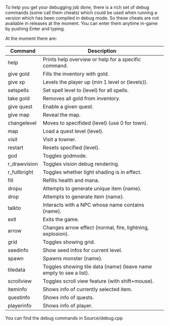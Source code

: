 To help you get your debugging job done, there is a rich set of debug commands (some call them cheats) which could be used when running a version which has been compiled in debug mode. So these cheats are not available in releases at the moment.
You can enter them anytime in-game by pushing Enter and typing.

At the moment there are:

| Command       | Description                                                           |
| ------------- | --------------------------------------------------------------------- |
| help          | Prints help overview or help for a specific command.                  |
| give gold     | Fills the inventory with gold.                                        |
| give xp       | Levels the player up (min 1 level or {levels}).                       |
| setspells     | Set spell level to {level} for all spells.                            |
| take gold     | Removes all gold from inventory.                                      |
| give quest    | Enable a given quest.                                                 |
| give map      | Reveal the map.                                                       |
| changelevel   | Moves to specifided {level} (use 0 for town).                         |
| map           | Load a quest level {level}.                                           |
| visit         | Visit a towner.                                                       |
| restart       | Resets specified {level}.                                             |
| god           | Toggles godmode.                                                      |
| r_drawvision  | Toggles vision debug rendering.                                       |
| r_fullbright  | Toggles whether light shading is in effect.                           |
| fill          | Refills health and mana.                                              |
| dropu         | Attempts to generate unique item {name}.                              |
| drop          | Attempts to generate item {name}.                                     |
| talkto        | Interacts with a NPC whose name contains {name}.                      |
| exit          | Exits the game.                                                       |
| arrow         | Changes arrow effect (normal, fire, lightning, explosion).            |
| grid          | Toggles showing grid.                                                 |
| seedinfo      | Show seed infos for current level.                                    |
| spawn         | Spawns monster {name}.                                                |
| tiledata      | Toggles showing tile data {name} (leave name empty to see a list).    |
| scrollview    | Toggles scroll view feature (with shift+mouse).                       |
| iteminfo      | Shows info of currently selected item.                                |
| questinfo     | Shows info of quests.                                                 |
| playerinfo    | Shows info of player.                                                 |

You can find the debug commands in Source/debug.cpp